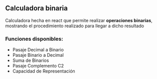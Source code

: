  ## Calculadora binaria

Calculadora hecha en react que permite realizar **operaciones binarias**, mostrando el procedimiento realizado para llegar a dicho resultado

### Funciones disponibles:
- Pasaje Decimal a Binario
- Pasaje Binario a Decimal
- Suma de Binarios
- Pasaje Complemento C2
- Capacidad de Representación

